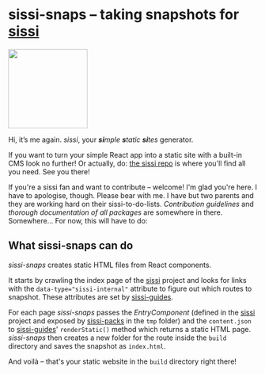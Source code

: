 # sissi-snaps – taking snapshots for [sissi]

<img src='https://raw.githubusercontent.com/square-a/sissi/master/sissi.png'  width='160px' />

Hi, it’s me again. *sissi*, your ***si**mple **s**tatic **si**tes* generator.

If you want to turn your simple React app into a static site with a built-in CMS look no further! Or actually, do: [the sissi repo][sissi] is where you'll find all you need. See you there!

If you're a sissi fan and want to contribute – welcome! I'm glad you're here. I have to apologise, though. Please bear with me. I have but two parents and they are working hard on their sissi-to-do-lists. *Contribution guidelines* and *thorough documentation of all packages* are somewhere in there. Somewhere... For now, this will have to do:

## What sissi-snaps can do
*sissi-snaps* creates static HTML files from React components.

It starts by crawling the index page of the [sissi] project and looks for links with the `data-type="sissi-internal"` attribute to figure out which routes to snapshot. These attributes are set by [sissi-guides].

For each page *sissi-snaps* passes the *EntryComponent* (defined in the [sissi] project and exposed by [sissi-packs] in the `tmp` folder) and the `content.json` to [sissi-guides]' `renderStatic()` method which returns a static HTML page. *sissi-snaps* then creates a new folder for the route inside the `build` directory and saves the snapshot as `index.html`.

And voilà – that's your static website in the `build` directory right there!

[sissi]:https://github.com/square-a/sissi
[sissi-guides]:https://github.com/square-a/sissi-guides
[sissi-packs]:https://github.com/square-a/sissi-packs
